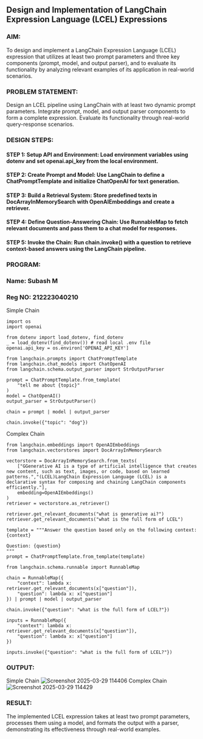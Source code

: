 ## Design and Implementation of LangChain Expression Language (LCEL) Expressions

### AIM:
To design and implement a LangChain Expression Language (LCEL) expression that utilizes at least two prompt parameters and three key components (prompt, model, and output parser), and to evaluate its functionality by analyzing relevant examples of its application in real-world scenarios.

### PROBLEM STATEMENT: 
Design an LCEL pipeline using LangChain with at least two dynamic prompt parameters.  Integrate prompt, model, and output parser components to form a complete expression.  Evaluate its functionality through real-world query-response scenarios.

### DESIGN STEPS:

#### STEP 1: Setup API and Environment: Load environment variables using dotenv and set openai.api_key from the local environment.

#### STEP 2: Create Prompt and Model: Use LangChain to define a ChatPromptTemplate and initialize ChatOpenAI for text generation.

#### STEP 3: Build a Retrieval System: Store predefined texts in DocArrayInMemorySearch with OpenAIEmbeddings and create a retriever.

#### STEP 4: Define Question-Answering Chain: Use RunnableMap to fetch relevant documents and pass them to a chat model for responses.

#### STEP 5: Invoke the Chain: Run chain.invoke() with a question to retrieve context-based answers using the LangChain pipeline.

### PROGRAM:
<h3> Name: Subash M </h3>
<H3> Reg NO: 212223040210 </H3>

Simple Chain
```
import os
import openai

from dotenv import load_dotenv, find_dotenv
_ = load_dotenv(find_dotenv()) # read local .env file
openai.api_key = os.environ['OPENAI_API_KEY']

from langchain.prompts import ChatPromptTemplate
from langchain.chat_models import ChatOpenAI
from langchain.schema.output_parser import StrOutputParser

prompt = ChatPromptTemplate.from_template(
    "tell me about {topic}"
)
model = ChatOpenAI()
output_parser = StrOutputParser()

chain = prompt | model | output_parser

chain.invoke({"topic": "dog"})
```


Complex Chain
```
from langchain.embeddings import OpenAIEmbeddings
from langchain.vectorstores import DocArrayInMemorySearch   

vectorstore = DocArrayInMemorySearch.from_texts(
    ["GGenerative AI is a type of artificial intelligence that creates new content, such as text, images, or code, based on learned patterns.","(LCEL)LangChain Expression Language (LCEL) is a declarative syntax for composing and chaining LangChain components efficiently."],
    embedding=OpenAIEmbeddings()
)
retriever = vectorstore.as_retriever()

retriever.get_relevant_documents("what is generative ai?")
retriever.get_relevant_documents("what is the full form of LCEL")

template = """Answer the question based only on the following context:
{context}

Question: {question}
"""
prompt = ChatPromptTemplate.from_template(template)

from langchain.schema.runnable import RunnableMap

chain = RunnableMap({
    "context": lambda x: retriever.get_relevant_documents(x["question"]),
    "question": lambda x: x["question"]
}) | prompt | model | output_parser

chain.invoke({"question": "what is the full form of LCEL?"})

inputs = RunnableMap({
    "context": lambda x: retriever.get_relevant_documents(x["question"]),
    "question": lambda x: x["question"]
})

inputs.invoke({"question": "what is the full form of LCEL?"})
```


### OUTPUT:
Simple Chain 
![Screenshot 2025-03-29 114406](https://github.com/user-attachments/assets/db46e873-7bbd-4f86-a677-a54044964fee)
Complex Chain
![Screenshot 2025-03-29 114429](https://github.com/user-attachments/assets/b6ddf47a-cffe-419d-84df-545bdb403874)


### RESULT: 
The implemented LCEL expression takes at least two prompt parameters, processes them using a model, and formats the output with a parser, demonstrating its effectiveness through real-world examples.

